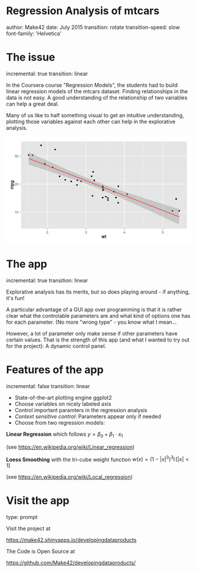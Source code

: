 Regression Analysis of mtcars
========================================================
author: Make42
date: July 2015
transition: rotate
transition-speed: slow
font-family: 'Helvetica'

The issue
========================================================
incremental: true
transition: linear

In the Coursera course "Regression Models", the students had to build linear regression models of the mtcars dataset. Finding relationships in the data is not easy. A good understanding of the relationship of two variables can help a great deal.

Many of us like to half something visual to get an intuitive understanding, plotting those variables against each other can help in the explorative analysis.

![plot of chunk unnamed-chunk-1](pitchslides-figure/unnamed-chunk-1-1.png) 

The app
========================================================
incremental: true
transition: linear

Explorative analysis has its merits, but so does playing around - if anything, it's fun!

A particular advantage of a GUI app over programming is that it is rather clear what the controlable parameters are and what kind of options one has for each parameter. (No more "wrong type" - you know what I mean...

However, a lot of parameter only make sense if other parameters have certain values. That is the strength of this app (and what I wanted to try out for the project): A dynamic control panel.

Features of the app
========================================================
incremental: false
transition: linear

- State-of-the-art plotting engine ggplot2
- Choose variables on nicely labeled axis
- Control important paramters in the regression analysis
- *Context sensitive control*: Parameters appear only if needed
- Choose from two regression models:

**Linear Regression** which follows $y = \beta_0 + \beta_1 \cdot x_1$

(see https://en.wikipedia.org/wiki/Linear_regression)

**Loess Smoothing** with the tri-cube weight function $w(x) = (1 - |x|^3)^3 \operatorname{I}\left[\left| x\right| < 1\right]$ 

(see https://en.wikipedia.org/wiki/Local_regression)

Visit the app
========================================================
type: prompt

Visit the project at

https://make42.shinyapps.io/developingdataproducts

The Code is Open Source at

https://github.com/Make42/developingdataproducts/
